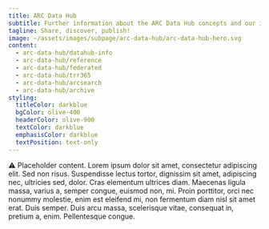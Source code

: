 ```yaml
---
title: ARC Data Hub
subtitle: Further information about the ARC Data Hub concepts and our implementations.
tagline: Share, discover, publish!
image: ~/assets/images/subpage/arc-data-hub/arc-data-hub-hero.svg
content: 
  - arc-data-hub/datahub-info
  - arc-data-hub/reference
  - arc-data-hub/federated
  - arc-data-hub/trr365
  - arc-data-hub/arcsearch
  - arc-data-hub/archive
styling:
  titleColor: darkblue
  bgColor: olive-400
  headerColor: olive-900
  textColor: darkblue
  emphasisColor: darkblue
  textPosition: text-only
---
```


⚠️ Placeholder content. Lorem ipsum dolor sit amet, consectetur adipiscing elit. Sed non risus. Suspendisse lectus tortor, dignissim sit amet, adipiscing nec, ultricies sed, dolor. Cras elementum ultrices diam. Maecenas ligula massa, varius a, semper congue, euismod non, mi. Proin porttitor, orci nec nonummy molestie, enim est eleifend mi, non fermentum diam nisl sit amet erat. Duis semper. Duis arcu massa, scelerisque vitae, consequat in, pretium a, enim. Pellentesque congue.
